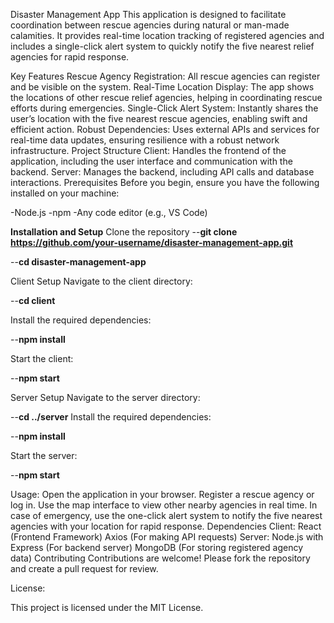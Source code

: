 Disaster Management App
This application is designed to facilitate coordination between rescue agencies during natural or man-made calamities. It provides real-time location tracking of registered agencies and includes a single-click alert system to quickly notify the five nearest relief agencies for rapid response.

Key Features
Rescue Agency Registration: All rescue agencies can register and be visible on the system.
Real-Time Location Display: The app shows the locations of other rescue relief agencies, helping in coordinating rescue efforts during emergencies.
Single-Click Alert System: Instantly shares the user’s location with the five nearest rescue agencies, enabling swift and efficient action.
Robust Dependencies: Uses external APIs and services for real-time data updates, ensuring resilience with a robust network infrastructure.
Project Structure
Client: Handles the frontend of the application, including the user interface and communication with the backend.
Server: Manages the backend, including API calls and database interactions.
Prerequisites
Before you begin, ensure you have the following installed on your machine:

-Node.js
-npm
-Any code editor (e.g., VS Code)


**Installation and Setup**
Clone the repository
--**git clone https://github.com/your-username/disaster-management-app.git**


--**cd disaster-management-app**


Client Setup
Navigate to the client directory:



--**cd client**


Install the required dependencies:


--**npm install**


Start the client:

--**npm start**


Server Setup
Navigate to the server directory:

--**cd ../server**
Install the required dependencies:


--**npm install**


Start the server:


--**npm start**

Usage:
Open the application in your browser.
Register a rescue agency or log in.
Use the map interface to view other nearby agencies in real time.
In case of emergency, use the one-click alert system to notify the five nearest agencies with your location for rapid response.
Dependencies
Client:
React (Frontend Framework)
Axios (For making API requests)
Server:
Node.js with Express (For backend server)
MongoDB (For storing registered agency data)
Contributing
Contributions are welcome! Please fork the repository and create a pull request for review.

License:

This project is licensed under the MIT License.
